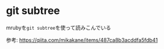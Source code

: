 # git subtree

mrubyを`git subtree`を使って読みこんでいる

参考: https://qiita.com/mikakane/items/487ca8b3acddfa5fdb41
